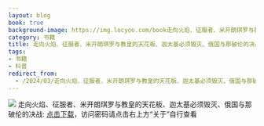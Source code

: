 ```yaml
---
layout: blog
book: true
background-image: https://img.locyoo.com/book走向火焰、征服者、米开朗琪罗与教皇的天花板、迦太基必须毁灭、俄国与那破伦的决战.jpg
category: 书籍
title: 走向火焰、征服者、米开朗琪罗与教皇的天花板、迦太基必须毁灭、俄国与那破伦的决战
tags:
- 书籍
- 科普
redirect_from:
  - /2024/03/走向火焰、征服者、米开朗琪罗与教皇的天花板、迦太基必须毁灭、俄国与那破伦的决战/
---
```

![](https://img.locyoo.com/book走向火焰、征服者、米开朗琪罗与教皇的天花板、迦太基必须毁灭、俄国与那破伦的决战.jpg)
走向火焰、征服者、米开朗琪罗与教皇的天花板、迦太基必须毁灭、俄国与那破伦的决战: <a name = "ref1" href="https://url18.ctfile.com/f/50983618-1339196089-2b5fda?p=3619">点击下载</a>，访问密码请点击右上方“关于”自行查看